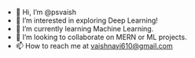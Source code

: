- 👋 Hi, I’m @psvaish
- 👀 I’m interested in exploring Deep Learning!
- 🌱 I’m currently learning Machine Learning.
- 💞️ I’m looking to collaborate on MERN or ML projects.
- 📫 How to reach me at vaishnavi610@gmail.com


